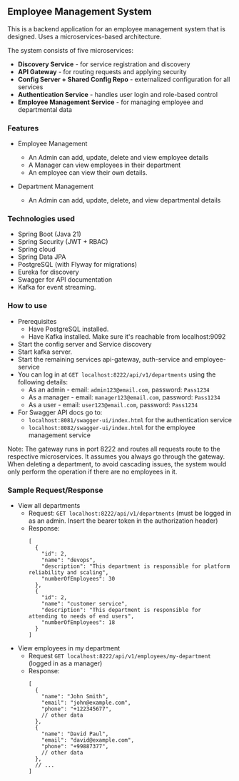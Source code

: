 ## Employee Management System

This is a backend application for an employee management system that is designed. Uses a microservices-based architecture.

The system consists of five microservices:
- **Discovery Service** - for service registration and discovery
- **API Gateway** - for routing requests and applying security
- **Config Server + Shared Config Repo** - externalized configuration for all services
- **Authentication Service** - handles user login and role-based control
- **Employee Management Service** - for managing employee and departmental data

### Features
- Employee Management
  - An Admin can add, update, delete and view employee details
  - A Manager can view employees in their department
  - An employee can view their own details.

- Department Management
  - An Admin can add, update, delete, and view departmental details

### Technologies used
- Spring Boot (Java 21)
- Spring Security (JWT + RBAC)
- Spring cloud
- Spring Data JPA
- PostgreSQL (with Flyway for migrations)
- Eureka for discovery
- Swagger for API documentation
- Kafka for event streaming.

### How to use
- Prerequisites
  - Have PostgreSQL installed.
  - Have Kafka installed. Make sure it's reachable from localhost:9092
- Start the config server and Service discovery
- Start kafka server.
- Start the remaining services api-gateway, auth-service and employee-service
- You can log in at `GET localhost:8222/api/v1/departments` using the following details:
  - As an admin - email: `admin123@email.com`, password: `Pass1234`
  - As a manager - email: `manager123@email.com`, password: `Pass1234`
  - As a user - email: `user123@email.com`, password: `Pass1234`
- For Swagger API docs go to:
  - `localhost:8081/swagger-ui/index.html` for the authentication service
  - `localhost:8082/swagger-ui/index.html` for the employee management service

Note: The gateway runs in port 8222 and routes all requests route to the respective microservices. It assumes you always go through the gateway.
When deleting a department, to avoid cascading issues, the system would only perform the operation if there are no employees in it.

### Sample Request/Response
- View all departments
  - Request: `GET localhost:8222/api/v1/departments` (must be logged in as an admin. Insert the bearer token in the authorization header)
  - Response:
    ```
    [
      {
        "id": 2,
        "name": "devops",
        "description": "This department is responsible for platform reliability and scaling",
        "numberOfEmployees": 30
      },
      {
        "id": 2,
        "name": "customer service",
        "description": "This department is responsible for attending to needs of end users",
        "numberOfEmployees": 18
      }
    ]
    ```
- View employees in my department
  - Request `GET localhost:8222/api/v1/employees/my-department` (logged in as a manager)
  - Response:
    ```
    [
      {
        "name": "John Smith",
        "email": "john@example.com",
        "phone": "+122345677",
        // other data
      },
      {
        "name": "David Paul",
        "email": "david@example.com",
        "phone": "+99887377",
        // other data
      },
      // ...
    ]
    ```

